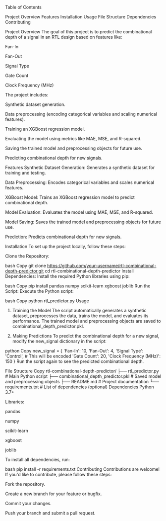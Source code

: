 Table of Contents

Project Overview
Features
Installation
Usage
File Structure
Dependencies
Contributing


Project Overview
The goal of this project is to predict the combinational depth of a signal in an RTL design based on features like:

Fan-In

Fan-Out

Signal Type

Gate Count

Clock Frequency (MHz)

The project includes:

Synthetic dataset generation.

Data preprocessing (encoding categorical variables and scaling numerical features).

Training an XGBoost regression model.

Evaluating the model using metrics like MAE, MSE, and R-squared.

Saving the trained model and preprocessing objects for future use.

Predicting combinational depth for new signals.

Features
Synthetic Dataset Generation: Generates a synthetic dataset for training and testing.

Data Preprocessing: Encodes categorical variables and scales numerical features.

XGBoost Model: Trains an XGBoost regression model to predict combinational depth.

Model Evaluation: Evaluates the model using MAE, MSE, and R-squared.

Model Saving: Saves the trained model and preprocessing objects for future use.

Prediction: Predicts combinational depth for new signals.

Installation
To set up the project locally, follow these steps:

Clone the Repository:

bash
Copy
git clone https://github.com/your-username/rtl-combinational-depth-predictor.git
cd rtl-combinational-depth-predictor
Install Dependencies:
Install the required Python libraries using pip:

bash
Copy
pip install pandas numpy scikit-learn xgboost joblib
Run the Script:
Execute the Python script:

bash
Copy
python rtl_predictor.py
Usage
1. Training the Model
The script automatically generates a synthetic dataset, preprocesses the data, trains the model, and evaluates its performance. The trained model and preprocessing objects are saved to combinational_depth_predictor.pkl.

2. Making Predictions
To predict the combinational depth for a new signal, modify the new_signal dictionary in the script:

python
Copy
new_signal = {
    'Fan-In': 10,
    'Fan-Out': 4,
    'Signal Type': 'Control',  # This will be encoded
    'Gate Count': 20,
    'Clock Frequency (MHz)': 150
}
Run the script again to see the predicted combinational depth.

File Structure
Copy
rtl-combinational-depth-predictor/
├── rtl_predictor.py          # Main Python script
├── combinational_depth_predictor.pkl  # Saved model and preprocessing objects
├── README.md                 # Project documentation
└── requirements.txt          # List of dependencies (optional)
Dependencies
Python 3.7+

Libraries:

pandas

numpy

scikit-learn

xgboost

joblib

To install all dependencies, run:

bash
pip install -r requirements.txt
Contributing
Contributions are welcome! If you'd like to contribute, please follow these steps:

Fork the repository.

Create a new branch for your feature or bugfix.

Commit your changes.

Push your branch and submit a pull request.
